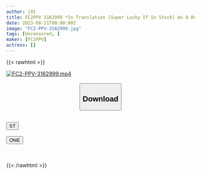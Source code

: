 ```yaml
---
author: j91
title: FC2PPV 3162999 *In Translation [Super Lucky If In Stock] As A Result Of Az*N, Fo*Midable Otoha-Chan Being Serious, Icup Fucking Firing (6 Types) In A Good Time *Bonus High Image Quality & Sex
date: 2023-08-21T00:00:00Z
image: "FC2-PPV-3162999.jpg"
tags: [Uncensored, ]
maker: [FC2PPV]
actress: []
---
```



{{< rawhtml >}}

<div class="video" data-videoid="l0gOxKGrO9C7Y8w">
    <a href="javascript:;">
        <img src="https://my.j91.asia/posts/FC2-PPV-3162999/FC2-PPV-3162999.jpg" width="WIDTH" height="HEIGHT" alt="FC2-PPV-3162999.mp4" loading="lazy">
    </a>
</div>

<script type="text/javascript" src="https://j91.asia/asset/on-demand-st.js"></script>

<br>
  <link rel="stylesheet" href="https://j91.asia/asset/bs5.css">
  
  <center>
  <button class="btn btn-primary" type="button" data-bs-toggle="collapse" data-bs-target=".multi-collapse" aria-expanded="false" aria-controls="multiCollapseExample1 multiCollapseExample2"><h2>Download</h2></button></center>
</p>
<div class="row">
  <div class="col">
    <div class="collapse multi-collapse" id="multiCollapseExample1">
      <div class="card card-body">
	      	      <br>
<div class="buttons">  
<a href="https://streamtape.to/v/l0gOxKGrO9C7Y8w"><button class="btn-hover color-3"><i class="fa fa-download"></i> ST</button></a></div>
    </div>
  </div>
</div>
  <div class="col">
    <div class="collapse multi-collapse" id="multiCollapseExample2">
      <div class="card card-body">
	      <br>
<div class="buttons">
    <a href="https://oneupload.to/e9i96wd8q3ly"><button class="btn-hover color-9"><i class="fa fa-download"></i> ONE</button></a></div>
<br><br>
      </div>
    </div>
  </div>
</div>

{{< /rawhtml >}}